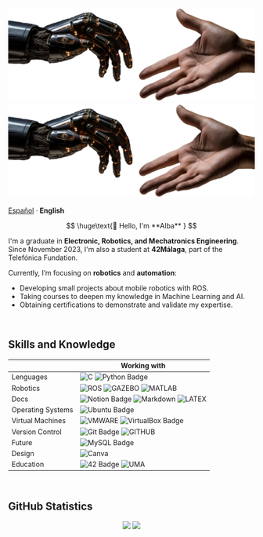 <!-- IMAGE --------------------------------------------------------------------------------------------------------------------->
<div>
    <p align="center">
        <img src="../images/mano-robotica.png#gh-light-mode-only" alt="Banner (claro)" />
        <img src="../images/mano-robotica.png#gh-dark-mode-only" alt="Banner (oscuro)" />
    </p>
</div>

<!-- LANGUAGES ----------------------------------------------------------------------------------------------------------------->
<div>
    <p align="left">
        <a href="README.md">Español<a> · <b>English</b>
    </p>
</div>

<!-- PRESENTATION -------------------------------------------------------------------------------------------------------------->

$$
\huge\text{👋 Hello, I'm **Alba** }
$$

I'm a graduate in **Electronic, Robotics, and Mechatronics Engineering**. Since November 2023, I'm also a student at **42Málaga**, part of the Telefónica Fundation.

Currently, I’m focusing on **robotics** and **automation**:

- Developing small projects about mobile robotics with ROS.
- Taking courses to deepen my knowledge in Machine Learning and AI.
- Obtaining certifications to demonstrate and validate my expertise.
  
<br>

## Skills and Knowledge

|                      |  Working with   |
|----------------------|-------------------|
| Lenguages            | ![C](https://img.shields.io/badge/C-blue?style=for-the-badge&logo=c&logoColor=black&color=%23A8B9CC) ![Python Badge](https://img.shields.io/badge/PYTHON-yellow?style=for-the-badge&logo=python&logoColor=yellow&logoSize=auto&color=%233776AB)    |
| Robotics             | ![ROS](https://img.shields.io/badge/ROS-blue?style=for-the-badge&logo=ros&logoColor=white&color=%2322314E) ![GAZEBO](https://img.shields.io/badge/GAZEBO-orange?style=for-the-badge&logo=facebookgaming&logoColor=white&color=%23FB923C) ![MATLAB](https://img.shields.io/badge/MATLAB-blue?style=for-the-badge&logo=atlassian&logoColor=white&color=blue)    |
| Docs                 | ![Notion Badge](https://img.shields.io/badge/NOTION-white?style=for-the-badge&logo=notion&logoColor=black&color=%23FFFFFF) ![Markdown](https://img.shields.io/badge/markdown-%23000000.svg?style=for-the-badge&logo=markdown&logoColor=white) ![LATEX](https://img.shields.io/badge/LATEX-green?style=for-the-badge&logo=latex&logoColor=white&color=%23008080)    |
| Operating Systems    | ![Ubuntu Badge](https://img.shields.io/badge/Ubuntu-E95420?logo=ubuntu&logoColor=fff&style=for-the-badge)    |
| Virtual Machines     | ![VMWARE](https://img.shields.io/badge/VMWARE-gray?style=for-the-badge&logo=vmware&logoColor=white&color=%23607078) ![VirtualBox Badge](https://img.shields.io/badge/VirtualBox-183A61?logo=virtualbox&logoColor=fff&style=for-the-badge)    |
| Version Control      | ![Git Badge](https://img.shields.io/badge/Git-F05032?logo=git&logoColor=fff&style=for-the-badge)   ![GITHUB](https://img.shields.io/badge/GITHUB-black?style=for-the-badge&logo=github&logoColor=white&color=%23181717)    |
| Future               | ![MySQL Badge](https://img.shields.io/badge/MySQL-4479A1?logo=mysql&logoColor=fff&style=for-the-badge)    |
| Design               | ![Canva](https://img.shields.io/badge/Canva-%2300C4CC.svg?style=for-the-badge&logo=Canva&logoColor=white)      |
| Education            | ![42 Badge](https://img.shields.io/badge/42-000?logo=42&logoColor=fff&style=for-the-badge) ![UMA](https://img.shields.io/badge/UMA-blue?style=for-the-badge&logoColor=white&color=%23071D49)    |

<br>

## GitHub Statistics

<div>
    <p align="center">
        <img src="https://github-readme-stats.vercel.app/api?username=AMarqs&count_private=true&show_icons=true&theme=vue&title_color=9966ff&icon_color=9966ff&card_width=500px" />
        <a href="https://git.io/streak-stats">
            <img src="https://github-readme-stats.vercel.app/api/top-langs/?username=AMarqs&layout=compact&theme=transparent&text_color=000000&title_color=9966ff&card_width=400px" />
        </a>
    </p>
</div>


